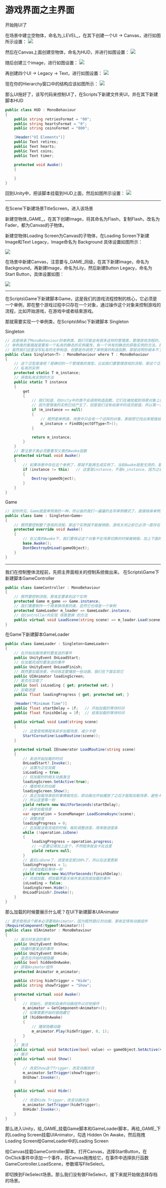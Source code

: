 # 游戏界面之主界面

开始拖UI了

在场景中建立空物体，命名为_LEVEL_，在其下创建一个UI -> Canvas，进行如图所示设置：
![](./images/UI_Start_Canvas01.png)

然后在Canvas上面创建空物体，命名为HUD，并进行如图设置：
![](./images/UI_Start_HUD01.png)

随后创建三个image，进行如图设置：
![](./images/UI_Start_images01.png)

再创建四个UI -> Legacy -> Text，进行如图设置：
![](./images/UI_Start_texts01.png)

现在你的Hierarchy窗口中的结构应该如图所示：
![](./images/UI_Start_Hierarchy01.png)

那么UI拖好了，该写代码来控制UI了，在Scripts下新建文件夹UI，并在其下新建脚本HUD

```csharp
public class HUD : MonoBehaviour
{
    public string retriesFormat = "00";
    public string heartsFormat = "0";
    public string coinsFormat = "000";

    [Header("UI Elements")] 
    public Text retires;
    public Text hearts;
    public Text coins;
    public Text timer;

    protected void Awake()
    {
        
    }
}
```

回到Unity中，把该脚本挂载到HUD上面，然后如图所示设置：
![](./images/UI_Start_HUD02.png)

---

在Scene下新建场景TitleScreen，进入该场景

新建空物体_GAME_，在其下创建Image，将其命名为Flash，复制Flash，改名为Fader，都为Canvas的子物体。

新建空物体Loading Screen为Canvas的子物体，在Loading Screen下新建Image和Text Legacy，Image命名为 Background 具体设置如图所示：

![](./images/UI_Main01.jpg)

在场景中新建Canvas，注意要与_GAME_同级，在其下新建Image，命名为Background，再新建Image，命名为Lily，然后新建Button Legacy，命名为Start Button，具体设置如图：

![](./images/UI_Main02.jpg)

---

在Scripts\Game下新建脚本Game，这是我们的游戏流程控制的核心，它必须是一个单例，即在整个游戏过程中只存在一个对象，通过操作这个对象来控制游戏的流程，比如开始游戏，在游戏中或者结束游戏。

那就需要实现一个单例类，在Scripts\Misc下新建脚本 Singleton

Singleton

```csharp
// 这是继承了MonoBehaviour的单例类，我们可能会有很多这样的管理类，管理游戏流程的，管理怪物刷新的等等
// 单例类的套路就是要有一个私有的静态的实例属性，有一个共有的静态的获取实例的方法，而它本身的构造函数是不能被调用的
// 虽然我们这里没写私有的无参构造，但要是你调用了单例类的构造函数，那就说明你根本不了解单例模式
public class Singleton<T> : MonoBehaviour where T : MonoBehaviour
{
    // 这个泛型是谁呢？是确切的一个管理类的类型，比如我们要管理游戏的流程，那这个泛型就是Game类型，它必然是继承MonoBehaviour的，因为Game类型要继承这个单例类，就相当于是Mono的子类的子类。
    // 私有的实例
    protected static T m_instance;
    // 获取私有实例的方法
    public static T instance
    {
        get
        {
            // 我们知道，在Unity中的类不会调用构造函数，它们在被挂载到场景对象上的时候就会被实例化（也就是Awake的时候），那么我们先看看Awake函数
            // 因为管理类的实例已经产生了，但是我们没有给类中的成员赋值，所以第一次获取肯定是空的
            if (m_instance == null)
            {
                // 既然是单例类，场景中只会有一个这样的对象，那就把它找出来赋值给成员属性，这下就拿到这个单例实例了
                m_instance = FindObjectOfType<T>();
            }

            return m_instance;
        }
    }
    // 要注意子类必须要重写父类的Awake函数
    protected virtual void Awake()
    {
        // 如果场景中存在这个单例了，那就不能再生成实例了，当前Awake就是无效的，要把当前脚本挂载的gameObject删掉，留下场景中唯一的那个挂了管理类的gameObject
        if (instance != this)   // 这里是instance，不是m_instance，因为之前没有获取过instance的时候，m_instance是空的，不能保证场景里没有其他的实例。
        {
            Destroy(gameObject);
        }
    }
}
```

Game

```csharp
// 如你所见，Game就是单例类的一种，所以省的我们一遍遍的去写单例模式了，直接继承单例类就行了
public class Game : Singleton<Game>
{
    // 既然要控制整个游戏的流程，那这个实例就不能被销毁，游戏关闭之前它必须一直存在
    protected override void Awake()
    {
        // 在父类的Awake下，我们要保证这个对象不在场景切换的时候被销毁，加上下面的控制方法。
        base.Awake();
        DontDestroyOnLoad(gameObject);
    }
}

```

---

我们在控制整体流程前，先把主界面相关的控制系统做出来。
在Scripts\Game下新建脚本GameController

```csharp
public class GameController : MonoBehaviour
{
    // 既然要控制流程，那肯定要拿到这个实例
    protected Game m_game => Game.instance;
    // 我们需要制作一个用来换场景的类，显然它也得是一个单例
    protected GameLoader m_loader => GameLoader.instance;
    // 在Controller内实现 场景更换 的方法
    public virtual void LoadScene(string scene) => m_loader.Load(scene);
}
```

在Game下新建脚本GameLoader

```csharp
public class GameLoader : Singleton<GameLoader>
{
    // 在开始加载场景时要发送的事件
    public UnityEvent OnLoadStart;
    // 在加载完成时要发送的事件
    public UnityEvent OnLoadFinish;
    // 既然要加载场景，中间肯定要播放一些动画，我们在下面实现它
    public UIAnimator loadingScreen;
    // 是否在加载了
    public bool isLoading { get; protected set; }
    // 加载进度
    public float loadingProgress { get; protected set; }

    [Header("Minimum Time")] 
    public float startDelay = 1f;   // 开始加载的等待时间
    public float finishDelay = 1f;  // 结束加载的等待时间
    
    public virtual void Load(string scene)
    {
        // 这里使用携程来异步加载场景，减少卡顿
        StartCoroutine(LoadRoutine(scene));
    }

    protected virtual IEnumerator LoadRoutine(string scene)
    {
        // 发送开始加载的时间
        OnLoadStart?.Invoke();
        // 设置为正在加载
        isLoading = true;
        // 将加载时的相关动画激活
        loadingScreen.SetActive(true);
        // 播放相关的动画
        loadingScreen.Show();
        // 真正加载场景前的事情做完后，即动画也开始播放了之后才能取加载场景，避免卡顿
        // 所以这里等一秒
        yield return new WaitForSeconds(startDelay);
        // 异步加载场景
        var operation = SceneManager.LoadSceneAsync(scene);
        // 调整进度
        loadingProgress = 0;
        // 在加载没有完成的时候，每轮调整进度，用来做进度条
        while (!operation.isDone)
        {
            loadingProgress = operation.progress;
            // 一定要记得加上这个，不然程序就会卡在这里
            yield return null;
        }
        // 最后isDone了，进度肯定是100%了，所以在这里更新
        loadingProgress = 1;
        // 完成加载后等待一秒
        yield return new WaitForSeconds(finishDelay);
        // 完成加载，把加载界面关掉并发送完成加载的事件
        isLoading = false;
        loadingScreen.Hide();
        OnLoadFinish?.Invoke();
    }
}
```

那么加载的时候要展示什么呢？在UI下新建脚本UIAnimator

```csharp
// 要求使用这个脚本必须要有Animator，因为既然是UI的动画，那肯定得有动画组件
[RequireComponent(typeof(Animator))]
public class UIAnimator : MonoBehaviour
{
    // 展示时发送的事件
    public UnityEvent OnShow;
    // 隐藏时要发送的事件
    public UnityEvent OnHide;
    // 是否在开始时就隐藏
    public bool hiddenOnAwake;
    // 获取Animator组件
    protected Animator m_animator;

    public string hideTrigger = "Hide";
    public string showTrigger = "Show";

    protected virtual void Awake()
    {
        // 初始化，获取到自身的动画组件以对他操作
        m_animator = GetComponent<Animator>();
        // 如果需要开始时就隐藏它
        if (hiddenOnAwake)
        {
            // 播放隐藏动画
            m_animator.Play(hideTrigger, 0, 1);
        }
    }
    // 激活
    public virtual void SetActive(bool value) => gameObject.SetActive(value);
    // 展示
    public virtual void Show()
    {
        // 改变Show这个Trigger，改变动画状态
        m_animator.SetTrigger(showTrigger);
        OnShow?.Invoke();
    }

    public virtual void Hide()
    {
        // 改变Hide Trigger，改变动画状态
        m_animator.SetTrigger(hideTrigger);
        OnHide?.Invoke();
    }
}
```

那么进入Unity，给_GAME_挂载Game脚本和GameLoader脚本，再给_GAME_下的Loading Screen挂载UIAnimator，勾选 Hidden On Awake，然后拖拽Loading Screen给GameLoader中的Loading Screen

给Canvas挂载GameController脚本。打开Canvas，选择StartButton，在OnClick事件中添加一个事件，将Canvas拖拽给它，在事件中选择执行函数GameController.LoadScene，参数填写FileSelect。

即切换到FileSelect场景。那么我们没有做FIleSelect，接下来就开始做选择存档的场景。